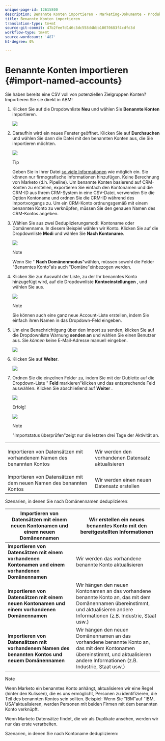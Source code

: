 ```yaml
---
unique-page-id: 12615800
description: Benannte Konten importieren - Marketing-Dokumente - Produktdokumentation
title: Benannte Konten importieren
translation-type: tm+mt
source-git-commit: 47b2fee7d146c3dc558d4bbb10070683f4cdfd3d
workflow-type: tm+mt
source-wordcount: '487'
ht-degree: 0%

---
```



# Benannte Konten importieren {#import-named-accounts}

Sie haben bereits eine CSV voll von potenziellen Zielgruppen Konten? Importieren Sie sie direkt in ABM!

1. Klicken Sie auf die Dropdownliste **Neu** und wählen Sie **Benannte Konten** importieren.

   ![](assets/inaone.png)

1. Daraufhin wird ein neues Fenster geöffnet. Klicken Sie auf **Durchsuchen** und wählen Sie dann die Datei mit den benannten Konten aus, die Sie importieren möchten.

   ![](assets/inatwo.png)

   >[!TIP]
   >
   >Geben Sie in Ihrer Datei [so viele Informationen](http://docs.marketo.com/display/DOCS/Named+Account+Overview#NamedAccountOverview-NamedAccountAttributes) wie möglich ein. Sie können nur firmografische Informationen hinzufügen. Keine Berechnung von Marketo (d.h. Pipeline). Um benannte Konten basierend auf CRM-Konten zu erstellen, exportieren Sie einfach den Kontonamen und die CRM-ID aus Ihrem CRM-System in eine CSV-Datei, verwenden Sie die Option Kontoname und ordnen Sie die CRM-ID während des Importvorgangs zu. Um ein CRM-Konto ordnungsgemäß mit einem benannten Konto zu verknüpfen, müssen Sie den genauen Namen des CRM-Kontos angeben.

1. Wählen Sie aus zwei Deduplizierungsmodi: Kontoname oder Domänenname. In diesem Beispiel wählen wir Konto. Klicken Sie auf die Dropdownliste **Modi** und wählen Sie **Nach Kontoname**.

   ![](assets/inathree.png)

   >[!NOTE]
   >
   >Wenn Sie &quot; **Nach Domänenmodus**&quot;wählen, müssen sowohl die Felder &quot;Benanntes Konto&quot;als auch &quot;Domäne&quot;einbezogen werden.

1. Klicken Sie zur Auswahl der Liste, zu der Ihr benanntes Konto hinzugefügt wird, auf die Dropdownliste **Kontoeinstellungen** , und wählen Sie aus.

   ![](assets/inafour.png)

   >[!NOTE]
   >
   >Sie können auch eine ganz neue Account-Liste erstellen, indem Sie einfach ihren Namen in das Dropdown-Feld eingeben.

1. Um eine Benachrichtigung über den Import zu senden, klicken Sie auf die Dropdownliste Warnung **senden an** und wählen Sie einen Benutzer aus. Sie *können* keine E-Mail-Adresse manuell eingeben.

   ![](assets/inafive-2.png)

1. Klicken Sie auf **Weiter**.

   ![](assets/inasix-2.png)

1. Ordnen Sie die einzelnen Felder zu, indem Sie mit der Dublette auf die Dropdown-Liste &quot; **Feld** markieren&quot;klicken und das entsprechende Feld auswählen. Klicken Sie abschließend auf **Weiter** .

   ![](assets/inaseven.png)

   Erfolg!

   ![](assets/inanine.png)

   >[!NOTE]
   >
   >&quot;Importstatus überprüfen&quot;zeigt nur die letzten drei Tage der Aktivität an.

<table> 
 <tbody> 
  <tr> 
   <td>Importieren von Datensätzen mit vorhandenem Namen des benannten Kontos</td> 
   <td><p>Wir werden den vorhandenen Datensatz aktualisieren</p></td> 
  </tr> 
  <tr> 
   <td>Importieren von Datensätzen mit dem neuen Namen des benannten Kontos</td> 
   <td>Wir werden einen neuen Datensatz erstellen</td> 
  </tr> 
 </tbody> 
</table>

Szenarien, in denen Sie nach Domänennamen deduplizieren:

| **Importieren von Datensätzen mit einem neuen Kontonamen und einem neuen Domänennamen** | Wir erstellen ein neues benanntes Konto mit den bereitgestellten Informationen |
|---|---|
| **Importieren von Datensätzen mit einem vorhandenen Kontonamen und einem vorhandenen Domänennamen** | Wir werden das vorhandene benannte Konto aktualisieren |
| **Importieren von Datensätzen mit einem neuen Kontonamen und einem vorhandenen Domänennamen** | Wir hängen den neuen Kontonamen an das vorhandene benannte Konto an, das mit dem Domänennamen übereinstimmt, und aktualisieren andere Informationen (z.B. Industrie, Staat usw.) |
| **Importieren von Datensätzen mit vorhandenem Namen des benannten Kontos und neuem Domänennamen** | Wir hängen den neuen Domänennamen an das vorhandene benannte Konto an, das mit dem Kontonamen übereinstimmt, und aktualisieren andere Informationen (z.B. Industrie, Staat usw.) |

>[!NOTE]
>
>Wenn Marketo ein benanntes Konto anhängt, aktualisieren wir eine Regel (hinter den Kulissen), die es uns ermöglicht, Personen zu identifizieren, die Teil des benannten Kontos sein sollten. Beispiel: Wenn Sie &quot;IBM&quot;auf &quot;IBM, USA&quot;aktualisieren, werden Personen mit beiden Firmen mit dem benannten Konto verknüpft.

Wenn Marketo Datensätze findet, die wir als Duplikate ansehen, werden wir nur das erste verarbeiten.

Szenarien, in denen Sie nach Kontoname deduplizieren: